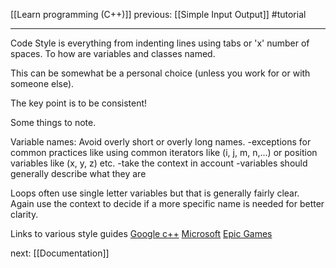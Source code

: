 [[Learn programming (C++)]]  previous: [[Simple Input Output]]   #tutorial

---

Code Style is everything from indenting lines using tabs or 'x' number of spaces. To how are variables and classes named.

This can be somewhat be a personal choice (unless you work for or with someone else).

The key point is to be consistent!


Some things to note.

Variable names: 
	Avoid overly short or overly long names. 
	-exceptions for common practices like using common iterators like (i, j, m, n,...) or position variables like (x, y, z) etc. 
	-take the context in account
	-variables should generally describe what they are

Loops often use single letter variables but that is generally fairly clear. Again use the context to decide if a more specific name is needed for better clarity.



Links to various style guides
[Google c++](https://google.github.io/styleguide/cppguide.html)
[Microsoft](https://learn.microsoft.com/en-us/windows/win32/stg/coding-style-conventions)
[Epic Games](https://dev.epicgames.com/documentation/en-us/uefn/verse-code-style-guide-in-unreal-editor-for-fortnite)


next: [[Documentation]] 
